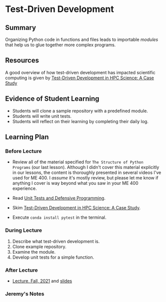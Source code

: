 # Test-Driven Development

## Summary

Organizing Python code in functions and files leads to importable *modules* that help
us to glue together more complex programs.  


## Resources

A good overview of how test-driven development has impacted scientific computing
is given by
[Test-Driven Development in HPC Science: A Case Study](https://ieeexplore.ieee.org/stamp/stamp.jsp?tp=&arnumber=8452053)


##  Evidence of Student Learning

  - Students will clone a sample repository with a predefined module.
  - Students will write unit tests.
  - Students will reflect on their learning by completing their daily log.


## Learning Plan

### Before Lecture

  - Review all of the material specified for `The Structure of Python Programs` (our last lesson).  Although I didn't cover this material explicitly in our lessons, the content is thoroughly presented in several videos I've used for ME 400.  I *assume* it's mostly review, but please let me know if anything I cover is way beyond what you saw in your ME 400 experience.

  - Read [Unit Tests and Defensive Programming](https://robertsj.github.io/me400_notes/lectures/Unit_Tests_and_Defensive_Programming.html).
  - Skim [Test-Driven Development in HPC Science: A Case Study](https://ieeexplore.ieee.org/stamp/stamp.jsp?tp=&arnumber=8452053).
  - Execute `conda install pytest` in the terminal.


### During Lecture

  1. Describe what test-driven development is.
  2. Clone example repository.
  3. Examine the module.
  4. Develop unit tests for a simple function.

### After Lecture

 - [Lecture, Fall, 2021](https://mediasite.k-state.edu/mediasite/Play/895e20e1e6e947e0b1e26b292ab1cc651d)
   and [slides](https://github.com/robertsj/me701/blob/f2020/lectures/ModulesAndUnitTesting.ipynb)

### Jeremy's Notes


